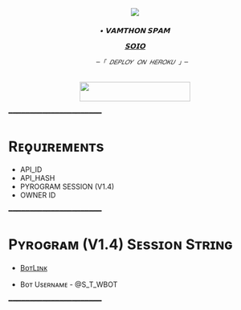 <p align="center"><a href="https://t.me/S_OL_O7"><img src="https://files.catbox.moe/e52u4b.png"></a></p>   
  
  <h6 align="center">   
     <b>• 𝗩𝗔𝗠𝗧𝗛𝗢𝗡 𝗦𝗣𝗔𝗠  </b>   
  
  
         
   [𝗦𝗢𝗜𝗢](https://t.me/S_OL_O7)   
  
  
           ─「 𝐷𝐸𝑃𝐿𝑂𝑌 𝑂𝑁 𝐻𝐸𝑅𝑂𝐾𝑈 」─   
  
   </h3>   
  
   <p align="center"><a href="https://dashboard.heroku.com/new?template=https://github.com/itzshukla/STRANGER-USERBOT3.0"> <img src="https://img.shields.io/badge/Deploy%20On%20Heroku-bringle?style=for-the-badge&logo=heroku" width="220" height="38.45"/></a></p>   
   ━━━━━━━━━━━━━━━━━━━━━━   
  
   # Rᴇǫᴜɪʀᴇᴍᴇɴᴛs   
   - API_ID   
   - API_HASH   
   - PYROGRAM SESSION (V1.4)   
   - OWNER ID   
  
   ━━━━━━━━━━━━━━━━━━━━━━   
  
   # Pʏʀᴏɢʀᴀᴍ (V1.4) Sᴇssɪᴏɴ Sᴛʀɪɴɢ   
  
   - [BᴏᴛLɪɴᴋ](https://t.me/S_T_WBOT)   
  
   - Bᴏᴛ Usᴇʀɴᴀᴍᴇ - @S_T_WBOT   
  
   ━━━━━━━━━━━━━━━━━━━━━━ 
